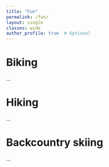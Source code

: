 ```yaml
---
title: "Fun"
permalink: /fun/
layout: single
classes: wide
author_profile: true  # Optional
---
```

# Biking
...
# Hiking
...
# Backcountry skiing 
...
